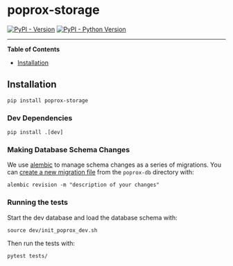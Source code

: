# poprox-storage

[![PyPI - Version](https://img.shields.io/pypi/v/poprox-storage.svg)](https://pypi.org/project/poprox-storage)
[![PyPI - Python Version](https://img.shields.io/pypi/pyversions/poprox-storage.svg)](https://pypi.org/project/poprox-storage)

-----

**Table of Contents**

- [Installation](#installation)


## Installation

```console
pip install poprox-storage
```

### Dev Dependencies

```console
pip install .[dev]
```

### Making Database Schema Changes

We use [alembic](https://alembic.sqlalchemy.org/en/latest/) to manage schema changes as a series of migrations. You can [create a new migration file](https://alembic.sqlalchemy.org/en/latest/tutorial.html#create-a-migration-script) from the `poprox-db` directory with:
```
alembic revision -m "description of your changes"
```

### Running the tests

Start the dev database and load the database schema with:

```console:
source dev/init_poprox_dev.sh
```

Then run the tests with:

```console
pytest tests/
```
